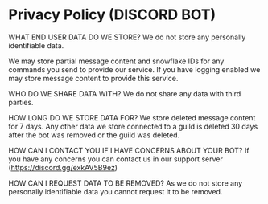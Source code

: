 # **Privacy Policy (DISCORD BOT)**

WHAT END USER DATA DO WE STORE?
We do not store any personally identifiable data.

We may store partial message content and snowflake IDs for any commands you send to provide our service.
If you have logging enabled we may store message content to provide this service.

WHO DO WE SHARE DATA WITH?
We do not share any data with third parties.

HOW LONG DO WE STORE DATA FOR?
We store deleted message content for 7 days.
Any other data we store connected to a guild is deleted 30 days after the bot was removed or the guild was deleted.

HOW CAN I CONTACT YOU IF I HAVE CONCERNS ABOUT YOUR BOT?
If you have any concerns you can contact us in our support server (https://discord.gg/exkAV5B9ez)

HOW CAN I REQUEST DATA TO BE REMOVED?
As we do not store any personally identifiable data you cannot request it to be removed.
